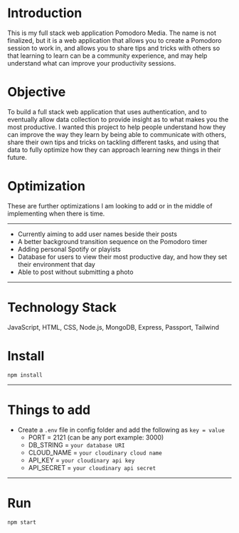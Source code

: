# Introduction
This is my full stack web application Pomodoro Media. The name is not finalized, but it is a web application that allows you to create a Pomodoro session to work in, and allows you to share tips and tricks with others so that learning to learn can be a community experience, and may help understand what can improve your productivity sessions.

# Objective
To build a full stack web application that uses authentication, and to eventually allow data collection to provide insight as to what makes you the most productive. I wanted this project to help people understand how they can improve the way they learn by being able to communicate with others, share their own tips and tricks on tackling different tasks, and using that data to fully optimize how they can approach learning new things in their future.  

# Optimization
These are further optimizations I am looking to add or in the middle of implementing when there is time.

---

- Currently aiming to add user names beside their posts
 - A better background transition sequence on the Pomodoro timer
 - Adding personal Spotify or playists
 - Database for users to view their most productive day, and how they set their environment that day
 - Able to post without submitting a photo

---

# Technology Stack
JavaScript, HTML, CSS, Node.js, MongoDB, Express, Passport, Tailwind

# Install

`npm install`

---

# Things to add

- Create a `.env` file in config folder and add the following as `key = value`
  - PORT = 2121 (can be any port example: 3000)
  - DB_STRING = `your database URI`
  - CLOUD_NAME = `your cloudinary cloud name`
  - API_KEY = `your cloudinary api key`
  - API_SECRET = `your cloudinary api secret`

---

# Run

`npm start`
